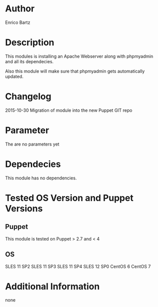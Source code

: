 # Author
Enrico Bartz

# Description
This modules is installing an Apache Webserver along with phpmyadmin and all its dependecies.

Also this module will make sure that phpmyadmin gets automatically updated.

# Changelog
2015-10-30 Migration of module into the new Puppet GIT repo

# Parameter
The are no parameters yet

# Dependecies
This module has no dependencies.

# Tested OS Version and Puppet Versions

## Puppet
This module is tested on Puppet > 2.7 and < 4

## OS
SLES 11 SP2
SLES 11 SP3
SLES 11 SP4
SLES 12 SP0
CentOS 6
CentOS 7

# Additional Information
none
